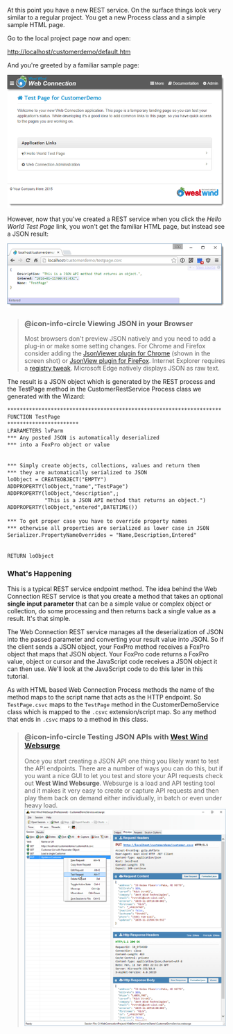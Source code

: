 At this point you have a new REST service. On the surface things look very similar to a regular project. You get a new Process class and a simple sample HTML page.

Go to the local project page now and open:

<a href="http://localhost/customerdemo/default.htm" target="top">http://localhost/customerdemo/default.htm</a>

And you're greeted by a familiar sample page:

![](/images/stepbystep/CustomerDemo_HomePage_REST.png)

However, now that you've created a REST service when you click the *Hello World Test Page* link, you won't get the familiar HTML page, but instead see a JSON result:

![](/images/stepbystep/RestServiceHelloWorldJson.png)

> ### @icon-info-circle Viewing JSON in your Browser
> Most browsers don't preview JSON natively and you need to add a plug-in or make some setting changes. For Chrome and Firefox consider adding the <a href="https://chrome.google.com/webstore/detail/json-viewer/gbmdgpbipfallnflgajpaliibnhdgobh?hl=en-US" target="top">JsonViewer plugin for Chrome</a> (shown in the screen shot) or <a href="https://addons.mozilla.org/en-us/firefox/addon/jsonview/" target="top">JsonView plugin for FireFox</a>. Internet Explorer requires a <a href="http://weblog.west-wind.com/posts/2011/apr/01/displaying-json-in-your-browser" target="top">registry tweak</a>. Microsoft Edge natively displays JSON as raw text.

The result is a JSON object which is generated by the REST process and the TestPage method in the CustomerRestService Process class we generated with the Wizard:

```foxpro
*********************************************************************
FUNCTION TestPage
***********************
LPARAMETERS lvParm
*** Any posted JSON is automatically deserialized
*** into a FoxPro object or value


*** Simply create objects, collections, values and return them
*** they are automatically serialized to JSON
loObject = CREATEOBJECT("EMPTY")
ADDPROPERTY(loObject,"name","TestPage")
ADDPROPERTY(loObject,"description",;
            "This is a JSON API method that returns an object.")
ADDPROPERTY(loObject,"entered",DATETIME())

*** To get proper case you have to override property names
*** otherwise all properties are serialized as lower case in JSON
Serializer.PropertyNameOverrides = "Name,Description,Entered"


RETURN loObject
```

### What's Happening
This is a typical REST service endpoint method. The idea behind the Web Connection REST service is that you create a method that takes an optional **single input parameter** that can be a simple value or complex object or collection, do some processing and then returns back a single value as a result. It's that simple.

The Web Connection REST service manages all the deserialization of JSON into the passed parameter and converting your result value into JSON. So if the client sends a JSON object, your FoxPro method receives a FoxPro object that maps that JSON object. Your FoxPro code returns a FoxPro value, object or cursor and the JavaScript code receives a JSON object it can then use. We'll look at the JavaScript code to do this later in this tutorial.

As with HTML based Web Connection Process methods the name of the method maps to the script name that acts as the HTTP endpoint. So `TestPage.csvc` maps to the `TestPage` method in the CustomerDemoService class which is mapped to the `.csvc` extension/script map. So any method that ends in `.csvc` maps to a method in this class.


> ### @icon-info-circle Testing JSON APIs with <a href="http://websurge.west-wind.com/" target="top">West Wind Websurge</a>
> Once you start creating a JSON API one thing you likely want to test the API endpoints. There are a number of ways you can do this, but if you want a nice GUI to let you test and store your API requests check out **West Wind Websurge**. Websurge is a load and API testing tool and it makes it very easy to create or capture API requests and then play them back on demand either individually, in batch or even under heavy load.
> ![](/images/stepbystep/WebSurgeRESTTesting.png)